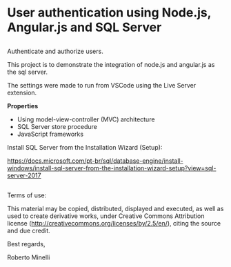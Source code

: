 # User authentication using Node.js, Angular.js and SQL Server

##
Authenticate and authorize users.

This project is to demonstrate the integration of node.js and angular.js as the sql server.

The settings were made to run from VSCode using the Live Server extension.

__Properties__
* Using model-view-controller (MVC) architecture
* SQL Server store procedure
* JavaScript frameworks


Install SQL Server from the Installation Wizard (Setup):

https://docs.microsoft.com/pt-br/sql/database-engine/install-windows/install-sql-server-from-the-installation-wizard-setup?view=sql-server-2017

##
Terms of use:
 
This material may be copied, distributed, displayed and executed, as well as used to create derivative works,
 under Creative Commons Attribution license (http://creativecommons.org/licenses/by/2.5/en/), citing the source
 and due credit.


 Best regards, 
 
 Roberto Minelli
